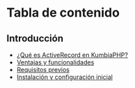 # Tabla de contenido

## Introducción  
- [¿Qué es ActiveRecord en KumbiaPHP?](introduction.md#qué-es-activerecord-en-kumbiaphp)  
- [Ventajas y funcionalidades](introduction.md#ventajas-y-funcionalidades)
- [Requisitos previos](introduction.md#requisitos-previos)  
- [Instalación y configuración inicial](introduction.md##instalación-y-configuración-inicial)  
